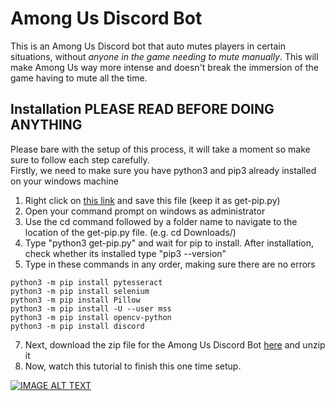 # Among Us Discord Bot

This is an Among Us Discord bot that auto mutes players in certain situations, without *anyone in the game needing to mute manually*. This will make Among Us way more intense and doesn't break the immersion of the game having to mute all the time.

## Installation PLEASE READ BEFORE DOING ANYTHING

Please bare with the setup of this process, it will take a moment so make sure to follow each step carefully. <br />
Firstly, we need to make sure you have python3 and pip3 already installed on your windows machine

1) Right click on <a href="https://bootstrap.pypa.io/get-pip.py" download>this link</a> and save this file (keep it as get-pip.py)
2) Open your command prompt on windows as administrator
3) Use the cd command followed by a folder name to navigate to the location of the get-pip.py file. (e.g. cd Downloads/)
4) Type "python3 get-pip.py" and wait for pip to install. After installation, check whether its installed type "pip3 --version"
5) Type in these commands in any order, making sure there are no errors

```
python3 -m pip install pytesseract
python3 -m pip install selenium
python3 -m pip install Pillow
python3 -m pip install -U --user mss
python3 -m pip install opencv-python
python3 -m pip install discord
```

7) Next, download the zip file for the Among Us Discord Bot <a href="https://github.com/alpharaoh/AmongUsBot/archive/amongusbot.zip" download>here</a> and unzip it
6) Now, watch this tutorial to finish this one time setup.


[![IMAGE ALT TEXT](https://i.imgur.com/VgEd7qa.jpg)](https://www.youtube.com/watch?v=TrBBLbwmQic "AMONG US Discord Mute Bot [Download and Setup Tutorial]")
